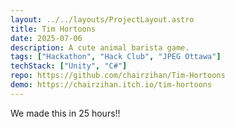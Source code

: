 ```yaml
---
layout: ../../layouts/ProjectLayout.astro
title: Tim Hortoons
date: 2025-07-06
description: A cute animal barista game.
tags: ["Hackathon", "Hack Club", "JPEG Ottawa"]
techStack: ["Unity", "C#"]
repo: https://github.com/chairzihan/Tim-Hortoons
demo: https://chairzihan.itch.io/tim-hortoons
---
```


We made this in 25 hours!!
